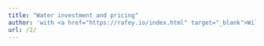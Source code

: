 ```yaml
---
title: "Water investment and pricing"
author: 'with <a href="https://rafey.io/index.html" target="_blank">Will Rafey</a>'
url: /2/
---
```

